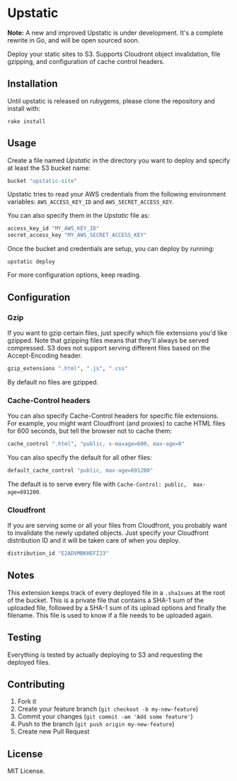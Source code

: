 # Upstatic

**Note:** A new and improved Upstatic is under development. It's a
complete rewrite in Go, and will be open sourced soon. 

Deploy your static sites to S3. Supports Cloudront object invalidation,
file gzipping, and configuration of cache control headers.


## Installation

Until upstatic is released on rubygems, please clone the repository and 
install with:

    rake install

## Usage

Create a file named _Upstatic_ in the directory you want to deploy and 
specify at least the S3 bucket name:

```ruby
bucket "upstatic-site"
```

Upstatic tries to read your AWS credentials from the following 
environment variables: `AWS_ACCESS_KEY_ID` and `AWS_SECRET_ACCESS_KEY`.

You can also specify them in the _Upstatic_ file as:

```ruby
access_key_id "MY_AWS_KEY_ID"
secret_access_key "MY_AWS_SECRET_ACCESS_KEY"
```

Once the bucket and credentials are setup, you can deploy by running:

    upstatic deploy

For more configuration options, keep reading.

## Configuration

### Gzip

If you want to gzip certain files, just specify which file extensions 
you'd like gzipped. Note that gzipping files means that they'll always 
be served compressed. S3 does not support serving different files based 
on the Accept-Encoding header.

```ruby
gzip_extensions ".html", ".js", ".css"
```

By default no files are gzipped.

### Cache-Control headers

You can also specify Cache-Control headers for specific file extensions.  
For example, you might want Cloudfront (and proxies) to cache HTML files 
for 600 seconds, but tell the browser not to cache them:

```ruby
cache_control ".html", "public, s-maxage=600, max-age=0"
```

You can also specify the default for all other files:

```ruby
default_cache_control "public, max-age=691200"
```

The default is to serve every file with `Cache-Control: public, 
max-age=691200`.

### Cloudfront

If you are serving some or all your files from Cloudfront, you probably 
want to invalidate the newly updated objects. Just specify your 
Cloudfront distribution ID and it will be taken care of when you deploy.

```ruby
distribution_id "E2ADVMBKHEFZJ3"
```

## Notes

This extension keeps track of every deployed file in a `.sha1sums` at 
the root of the bucket. This is a private file that contains a SHA-1 sum 
of the uploaded file, followed by a SHA-1 sum of its upload options and 
finally the filename. This file is used to know if a file needs to be 
uploaded again.

## Testing

Everything is tested by actually deploying to S3 and requesting the 
deployed files.

## Contributing

1. Fork it
2. Create your feature branch (`git checkout -b my-new-feature`)
3. Commit your changes (`git commit -am 'Add some feature'`)
4. Push to the branch (`git push origin my-new-feature`)
5. Create new Pull Request

## License

MIT License.
